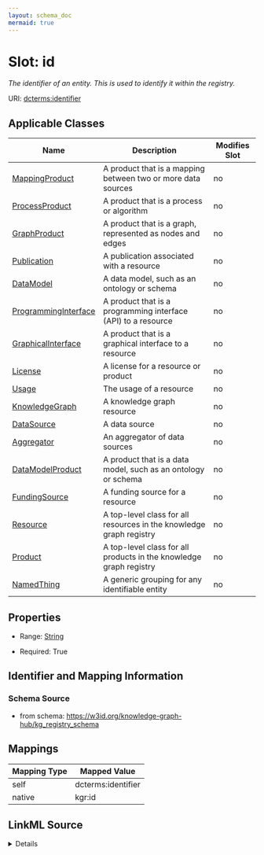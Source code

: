 ```yaml
---
layout: schema_doc
mermaid: true
---
```




# Slot: id


_The identifier of an entity. This is used to identify it within the registry._





URI: [dcterms:identifier](http://purl.org/dc/terms/identifier)



<!-- no inheritance hierarchy -->





## Applicable Classes

| Name | Description | Modifies Slot |
| --- | --- | --- |
| [MappingProduct](MappingProduct.html) | A product that is a mapping between two or more data sources |  no  |
| [ProcessProduct](ProcessProduct.html) | A product that is a process or algorithm |  no  |
| [GraphProduct](GraphProduct.html) | A product that is a graph, represented as nodes and edges |  no  |
| [Publication](Publication.html) | A publication associated with a resource |  no  |
| [DataModel](DataModel.html) | A data model, such as an ontology or schema |  no  |
| [ProgrammingInterface](ProgrammingInterface.html) | A product that is a programming interface (API) to a resource |  no  |
| [GraphicalInterface](GraphicalInterface.html) | A product that is a graphical interface to a resource |  no  |
| [License](License.html) | A license for a resource or product |  no  |
| [Usage](Usage.html) | The usage of a resource |  no  |
| [KnowledgeGraph](KnowledgeGraph.html) | A knowledge graph resource |  no  |
| [DataSource](DataSource.html) | A data source |  no  |
| [Aggregator](Aggregator.html) | An aggregator of data sources |  no  |
| [DataModelProduct](DataModelProduct.html) | A product that is a data model, such as an ontology or schema |  no  |
| [FundingSource](FundingSource.html) | A funding source for a resource |  no  |
| [Resource](Resource.html) | A top-level class for all resources in the knowledge graph registry |  no  |
| [Product](Product.html) | A top-level class for all products in the knowledge graph registry |  no  |
| [NamedThing](NamedThing.html) | A generic grouping for any identifiable entity |  no  |







## Properties

* Range: [String](String.html)

* Required: True





## Identifier and Mapping Information







### Schema Source


* from schema: https://w3id.org/knowledge-graph-hub/kg_registry_schema




## Mappings

| Mapping Type | Mapped Value |
| ---  | ---  |
| self | dcterms:identifier |
| native | kgr:id |




## LinkML Source

<details>
```yaml
name: id
description: The identifier of an entity. This is used to identify it within the registry.
from_schema: https://w3id.org/knowledge-graph-hub/kg_registry_schema
rank: 1000
slot_uri: dcterms:identifier
identifier: true
alias: id
domain_of:
- NamedThing
range: string
required: true

```
</details>
